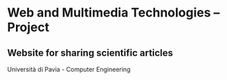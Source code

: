 # Web and Multimedia Technologies – Project
## Website for sharing scientific articles

Università di Pavia - Computer Engineering
